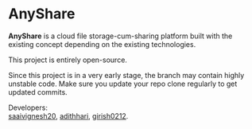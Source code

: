 <h1>AnyShare</h1>
<p>
	<b>AnyShare</b> is a cloud file storage-cum-sharing platform built with the existing concept depending on the existing technologies.
</p>
<p>This project is entirely open-source.</p>
<p>
	Since this project is in a very early stage, the branch may contain highly unstable code. Make sure you update your repo clone regularly to get updated commits.
</p>
<p>
	Developers:<br>
	<a href="https://github.com/saaivignesh20">saaivignesh20</a>, <a href="https://github.com/adithhari">adithhari</a>, <a href="https://github.com/girish0212">girish0212</a>.
</p>